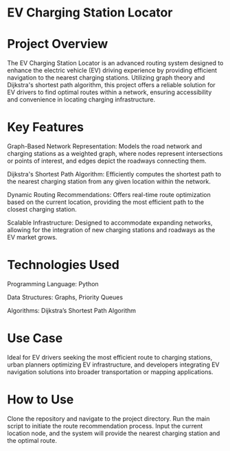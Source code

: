 # EV Charging Station Locator

# Project Overview
The EV Charging Station Locator is an advanced routing system designed to enhance the electric vehicle (EV) driving experience by providing efficient navigation to the nearest charging stations. Utilizing graph theory and Dijkstra's shortest path algorithm, this project offers a reliable solution for EV drivers to find optimal routes within a network, ensuring accessibility and convenience in locating charging infrastructure.

# Key Features
Graph-Based Network Representation: Models the road network and charging stations as a weighted graph, where nodes represent intersections or points of interest, and edges depict the roadways connecting them.

Dijkstra's Shortest Path Algorithm: Efficiently computes the shortest path to the nearest charging station from any given location within the network.

Dynamic Routing Recommendations: Offers real-time route optimization based on the current location, providing the most efficient path to the closest charging station.

Scalable Infrastructure: Designed to accommodate expanding networks, allowing for the integration of new charging stations and roadways as the EV market grows.

# Technologies Used
Programming Language: Python

Data Structures: Graphs, Priority Queues

Algorithms: Dijkstra’s Shortest Path Algorithm

# Use Case
Ideal for EV drivers seeking the most efficient route to charging stations, urban planners optimizing EV infrastructure, and developers integrating EV navigation solutions into broader transportation or mapping applications.

# How to Use
Clone the repository and navigate to the project directory. Run the main script to initiate the route recommendation process. Input the current location node, and the system will provide the nearest charging station and the optimal route.


